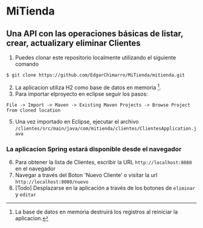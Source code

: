 # MiTienda
## Una API con las operaciones básicas de listar, crear, actualizary eliminar Clientes

1. Puedes clonar este repositorio localmente utilizando el siguiente comando
  ```
  $ git clone https://github.com/EdgarChimarro/MiTienda/mitienda.git
  ````
2. La aplicacion utiliza H2 como base de datos en memoria [^1].
3. Para importar elproyecto en eclipse seguir los pasos:   
 ```
 File -> Import -> Maven -> Existing Maven Projects -> Browse Project from cloned location
 ```
5. Una vez importado en Eclipse, ejecutar el archivo ```/clientes/src/main/java/com/mitienda/clientes/ClientesApplication.java```
### La aplicacion Spring estará disponible desde el navegador
6. Para obtener la lista de Clientes, escribir la URL  ```http://localhost:8080```  en el navegador
7. Navegar a través del Boton 'Nuevo Cliente' o visitar la url   ```http://localhost:8080/nuevo```
8. [Todo] Desplazarse en la aplicación a través de los botones de ```eliminar``` y ```editar```


[^1]: La base de datos en memoria destruirá los registros al reiniciar la aplicacion.
